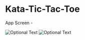 # Kata-Tic-Tac-Toe

App Screen - 

![Optional Text](../main/Screenshot.png) ![Optional Text](../main/Screenshot.pn)

